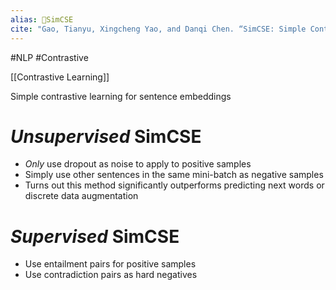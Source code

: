 ```yaml
---
alias: 🔬SimCSE
cite: "Gao, Tianyu, Xingcheng Yao, and Danqi Chen. “SimCSE: Simple Contrastive Learning of Sentence Embeddings.” arXiv, May 18, 2022. [https://doi.org/10.48550/arXiv.2104.08821](https://doi.org/10.48550/arXiv.2104.08821)."
---
```

#NLP #Contrastive

[[Contrastive Learning]]

Simple contrastive learning for sentence embeddings

# _Unsupervised_ SimCSE
- _Only_ use dropout as noise to apply to positive samples
- Simply use other sentences in the same mini-batch as negative samples
- Turns out this method significantly outperforms predicting next words or discrete data augmentation

# _Supervised_ SimCSE
- Use entailment pairs for positive samples
- Use contradiction pairs as hard negatives